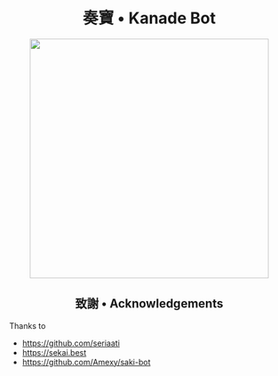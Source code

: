 <h1 align="center">奏寶 • Kanade Bot</h1>

<p align="center">
<img src="https://i.imgur.com/oXEl8tP.jpg" width="430" height="430" />
</p>

<h2 align="center">致謝 • Acknowledgements</h2> 

Thanks to

- https://github.com/seriaati
- https://sekai.best
- https://github.com/Amexy/saki-bot

